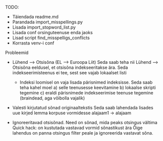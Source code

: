TODO:
* Täiendada readme.md
* Parandada import_misspellings.py
* Lisada import_stopword_list.py
* Lisada conf orsinguteenuse enda jaoks
* Lisad script find_misspelligs_conflicts
* Korrasta venv-i conf

Probleemid
* Lühend --> Otsisõna (EL --> Euroopa Liit)
  Seda saab teha nii Lühend --> Otsisõna eeldusel, et otsisõna indekseeritakse ära.
  Seda indekseerimisteenus ei tee, sest see vajab lokaalset listi
  * Indeksi loomisel on vaja lisada pärisnimed indeksisse. Seda saab teha kahel moel
    a) selle teenusesse keevitamine
    b) lokaalse skripti tegemine
    c) eraldi pärisnimede indekseerimise teenuse tegemine (braindead, aga võibolla vajalik)

* Valesti kirjutatud sõnad originaaltekstis
  Seda saab lahendada lisades uue kirjed lemma korpuse vormidesse alajaam1 -> alajaam

* Ignoreeritavad otsisõnad. Need on sõnad, mida peaks otsingus vältima
  Quick hack: on kustutada vastavad vormid sõnastikust ära
  Õige lahendus on panna otsingus filter peale ja ignoreerida vastavat sõna. 

